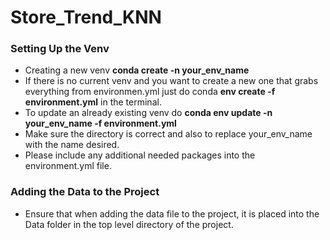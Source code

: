 # Store_Trend_KNN

### Setting Up the Venv
- Creating a new venv __conda create -n your_env_name__
- If there is no current venv and you want to create a new one that grabs everything from environmen.yml just do conda __env create -f environment.yml__ in the terminal.
- To update an already existing venv do __conda env update -n your_env_name -f environment.yml__
- Make sure the directory is correct and also to replace your_env_name with the name desired.
- Please include any additional needed packages into the environment.yml file.

### Adding the Data to the Project
- Ensure that when adding the data file to the project, it is placed into the Data folder in the top level directory of the project.
